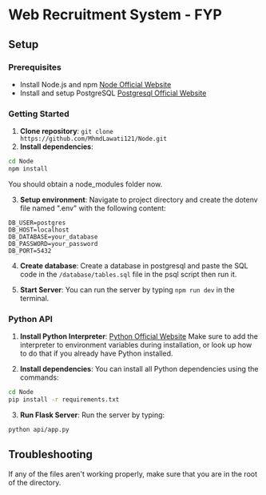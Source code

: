 # Web Recruitment System - FYP

## Setup

### Prerequisites

- Install Node.js and npm [Node Official Website](https://nodejs.org/en/download)
- Install and setup PostgreSQL [Postgresql Official Website](https://www.postgresql.org/download/)

### Getting Started

1. **Clone repository**: `git clone https://github.com/MhmdLawati121/Node.git`
2. **Install dependencies**:

```bash
cd Node
npm install
```

You should obtain a node_modules folder now.

3. **Setup environment**: Navigate to project directory and create the dotenv file named ".env" with the following content:

```
DB_USER=postgres
DB_HOST=localhost
DB_DATABASE=your_database
DB_PASSWORD=your_password
DB_PORT=5432
```

4. **Create database**: Create a database in postgresql and paste the SQL code in the `/database/tables.sql` file in the psql script then run it.

5. **Start Server**: You can run the server by typing `npm run dev` in the terminal.

### Python API

1. **Install Python Interpreter**: [Python Official Website](https://www.python.org/)
   Make sure to add the interpreter to environment variables during installation, or look up how to do that if you already have Python installed.

2. **Install dependencies**: You can install all Python dependencies using the commands:

```bash
cd Node
pip install -r requirements.txt
```

3. **Run Flask Server**: Run the server by typing:

```bash
python api/app.py
```

## Troubleshooting

If any of the files aren't working properly, make sure that you are in the root of the directory.
